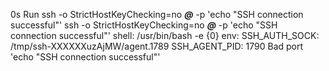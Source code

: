 0s
Run ssh -o StrictHostKeyChecking=no ***@*** -p  'echo "SSH connection successful"'
  ssh -o StrictHostKeyChecking=no ***@*** -p  'echo "SSH connection successful"'
  shell: /usr/bin/bash -e {0}
  env:
    SSH_AUTH_SOCK: /tmp/ssh-XXXXXXuzAjMW/agent.1789
    SSH_AGENT_PID: 1790
Bad port 'echo "SSH connection successful"'
